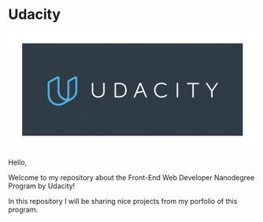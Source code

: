 # Udacity 

![MacDown logo](UdacityLogo.png)

Hello, 

Welcome to my repository about the Front-End Web Developer Nanodegree Program by Udacity!

In this repository I will be sharing nice projects from my porfolio of this program. 

